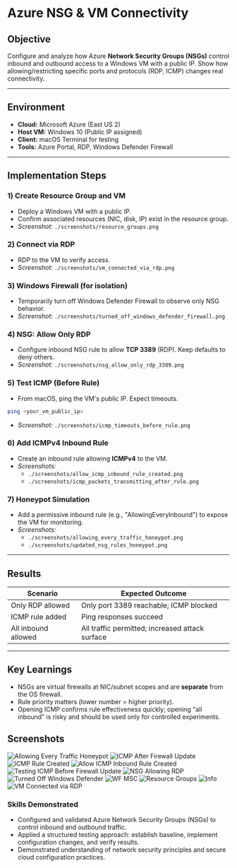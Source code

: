# Azure NSG & VM Connectivity

## Objective
Configure and analyze how Azure **Network Security Groups (NSGs)** control inbound and outbound access to a Windows VM with a public IP. Show how allowing/restricting specific ports and protocols (RDP, ICMP) changes real connectivity.

---

## Environment
- **Cloud:** Microsoft Azure (East US 2)
- **Host VM:** Windows 10 (Public IP assigned)
- **Client:** macOS Terminal for testing
- **Tools:** Azure Portal, RDP, Windows Defender Firewall

---

## Implementation Steps

### 1) Create Resource Group and VM
- Deploy a Windows VM with a public IP.
- Confirm associated resources (NIC, disk, IP) exist in the resource group.
- _Screenshot:_ `./screenshots/resource_groups.png`

### 2) Connect via RDP
- RDP to the VM to verify access.
- _Screenshot:_ `./screenshots/vm_connected_via_rdp.png`

### 3) Windows Firewall (for isolation)
- Temporarily turn off Windows Defender Firewall to observe only NSG behavior.
- _Screenshot:_ `./screenshots/turned_off_windows_defender_firewall.png`

### 4) NSG: Allow Only RDP
- Configure inbound NSG rule to allow **TCP 3389** (RDP). Keep defaults to deny others.
- _Screenshot:_ `./screenshots/nsg_allow_only_rdp_3389.png`

### 5) Test ICMP (Before Rule)
- From macOS, ping the VM's public IP. Expect timeouts.
```bash
ping <your_vm_public_ip>
```
- _Screenshot:_ `./screenshots/icmp_timeouts_before_rule.png`

### 6) Add ICMPv4 Inbound Rule
- Create an inbound rule allowing **ICMPv4** to the VM.
- _Screenshots:_
  - `./screenshots/allow_icmp_inbound_rule_created.png`
  - `./screenshots/icmp_packets_transmitting_after_rule.png`

### 7) Honeypot Simulation
- Add a permissive inbound rule (e.g., "AllowingEveryInbound") to expose the VM for monitoring.
- _Screenshots:_
  - `./screenshots/allowing_every_traffic_honeypot.png`
  - `./screenshots/updated_nsg_rules_honeypot.png`

---

## Results

| Scenario                | Expected Outcome                                 |
|-------------------------|---------------------------------------------------|
| Only RDP allowed        | Only port 3389 reachable; ICMP blocked           |
| ICMP rule added         | Ping responses succeed                            |
| All inbound allowed     | All traffic permitted; increased attack surface   |

---

## Key Learnings
- NSGs are virtual firewalls at NIC/subnet scopes and are **separate** from the OS firewall.
- Rule priority matters (lower number = higher priority).
- Opening ICMP confirms rule effectiveness quickly; opening "all inbound" is risky and should be used only for controlled experiments.


## Screenshots

![Allowing Every Traffic Honeypot](./screenshots/Allowing_Every_Traffic_Honeypot.png)
![ICMP After Firewall Update](./screenshots/ICMPAfterFirewallUpdate.png)
![ICMP Rule Created](./screenshots/ICMPRuleCreated.png)
![Allow ICMP Inbound Rule Created](./screenshots/Allow_ICMP_inbound.png)
![Testing ICMP Before Firewall Update](./screenshots/TestingICMPBeforeFirewallUpdate.png)
![NSG Allowing RDP](./screenshots/NSG_Allowing_RDP.png)
![Turned Off Windows Defender](./screenshots/Turned_Off_Windows_Defender.png)
![WF MSC](./screenshots/wf.msc.png)
![Resource Groups](./screenshots/Resource_Groups.png)
![Info](./screenshots/info.png)
![VM Connected via RDP](./screenshots/VM_connected_via_RDP.png)



### Skills Demonstrated
- Configured and validated Azure Network Security Groups (NSGs) to control inbound and outbound traffic.
- Applied a structured testing approach: establish baseline, implement configuration changes, and verify results.
- Demonstrated understanding of network security principles and secure cloud configuration practices.


